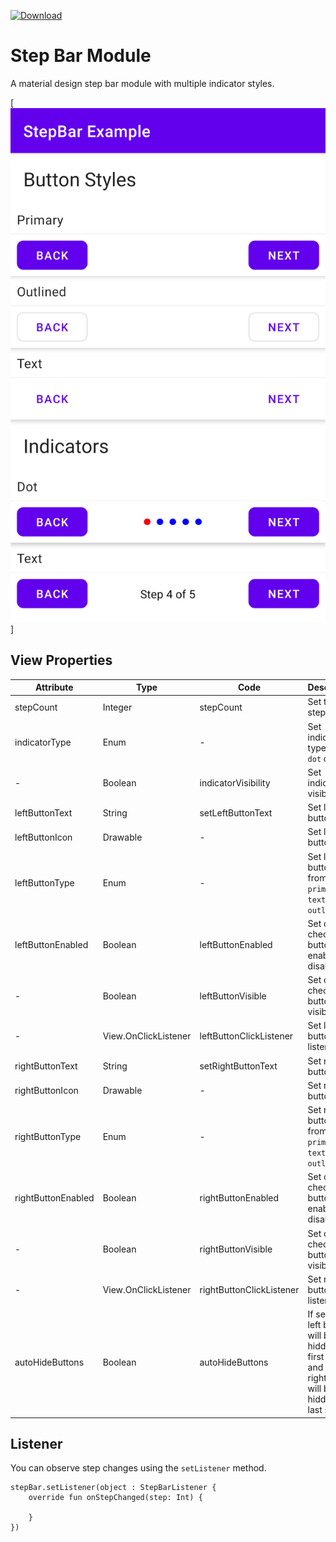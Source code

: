 [ ![Download](https://api.bintray.com/packages/luscii/maven/stepbar/images/download.svg) ](https://bintray.com/luscii/maven/stepbar/_latestVersion)

# Step Bar Module
A material design step bar module with multiple indicator styles.

[ ![Screenshot](screenshot.png) ]

## View Properties
| Attribute | Type | Code | Description |
|---|---|---|---|
| stepCount | Integer | stepCount | Set total step count |
| indicatorType | Enum | - | Set indicator type from `dot` or `text` |
| - | Boolean | indicatorVisibility | Set indicator visibility |
| leftButtonText | String | setLeftButtonText |  Set left button text |
| leftButtonIcon | Drawable | - | Set left button icon |
| leftButtonType | Enum | - | Set left button type from `primary`, `text` or `outlined` |
| leftButtonEnabled | Boolean | leftButtonEnabled | Set or check left button enabled or disabled |
| - | Boolean | leftButtonVisible | Set or check left button visibility |
| - | View.OnClickListener | leftButtonClickListener | Set left button click listener |
| rightButtonText | String | setRightButtonText |  Set right button text |
| rightButtonIcon | Drawable | - | Set right button icon |
| rightButtonType | Enum | - | Set right button type from `primary`, `text` or `outlined` |
| rightButtonEnabled | Boolean | rightButtonEnabled | Set or check right button enabled or disabled |
| - | Boolean | rightButtonVisible | Set or check right button visibility |
| - | View.OnClickListener | rightButtonClickListener | Set right button click listener |
| autoHideButtons | Boolean | autoHideButtons | If set the left button will be hidden on first step and the right button will be hidden on last step |

## Listener
You can observe step changes using the `setListener` method.
```
stepBar.setListener(object : StepBarListener {
    override fun onStepChanged(step: Int) {

    }
})
```
